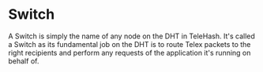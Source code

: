 Switch
======

A Switch is simply the name of any node on the DHT in TeleHash.  It's called a Switch as its fundamental job on the DHT is to route Telex packets to the right recipients and perform any requests of the application it's running on behalf of.
